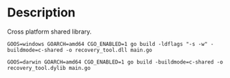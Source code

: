 
# Description

 Cross platform shared library.

```
GOOS=windows GOARCH=amd64 CGO_ENABLED=1 go build -ldflags "-s -w" -buildmode=c-shared -o recovery_tool.dll main.go 

GOOS=darwin GOARCH=amd64 CGO_ENABLED=1 go build -buildmode=c-shared -o recovery_tool.dylib main.go

```